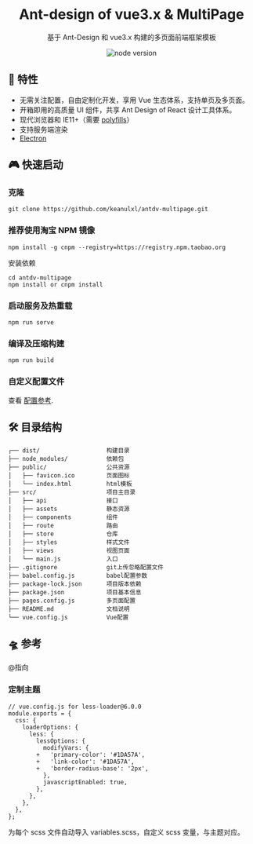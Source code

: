<h1 align="center">Ant-design of vue3.x & MultiPage</h1>

<div align="center">

基于 Ant-Design 和 vue3.x 构建的多页面前端框架模板

![node version](https://img.shields.io/badge/node-%3E%3D10.0.0-green)

</div>

## 🎉 特性

- 无需关注配置，自由定制化开发，享用 Vue 生态体系，支持单页及多页面。
- 开箱即用的高质量 UI 组件，共享 Ant Design of React 设计工具体系。
- 现代浏览器和 IE11+（需要 [polyfills](https://www.antdv.com/docs/vue/getting-started-cn/#兼容性)）
- 支持服务端渲染
- [Electron](https://www.electronjs.org/)

## 🎮 快速启动

### 克隆

```
git clone https://github.com/keanulxl/antdv-multipage.git
```

### 推荐使用淘宝 NPM 镜像

```
npm install -g cnpm --registry=https://registry.npm.taobao.org
```

安装依赖

```
cd antdv-multipage
npm install or cnpm install
```

### 启动服务及热重载

```
npm run serve
```

### 编译及压缩构建

```
npm run build
```

### 自定义配置文件

查看 [配置参考](https://cli.vuejs.org/zh/config/).

## 🛠 目录结构

```text
┌── dist/                   构建目录
├── node_modules/           依赖包
├── public/                 公共资源
│   ├── favicon.ico         页面图标
│   └── index.html          html模板
├── src/                    项目主目录
│   ├── api                 接口
│   ├── assets              静态资源
│   ├── components          组件
│   ├── route               路由
│   ├── store               仓库
│   ├── styles              样式文件
│   ├── views               视图页面
│   └── main.js             入口
├── .gitignore              git上传忽略配置文件
├── babel.config.js         babel配置参数
├── package-lock.json       项目版本依赖
├── package.json            项目基本信息
├── pages.config.js         多页面配置
├── README.md               文档说明
└── vue.config.js           Vue配置
```

## 🛸 参考

@指向

### 定制主题

<!-- [配置参考](https://cli.vuejs.org/zh/config/) -->

```
// vue.config.js for less-loader@6.0.0
module.exports = {
  css: {
    loaderOptions: {
      less: {
        lessOptions: {
          modifyVars: {
        +   'primary-color': '#1DA57A',
        +   'link-color': '#1DA57A',
        +   'border-radius-base': '2px',
          },
          javascriptEnabled: true,
        },
      },
    },
  },
};
```

为每个 scss 文件自动导入 variables.scss，自定义 scss 变量，与主题对应。
